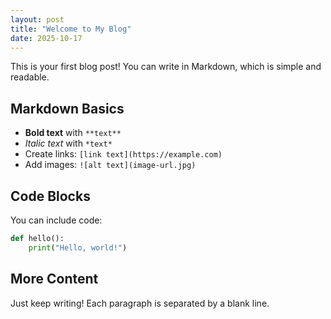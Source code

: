 ```yaml
---
layout: post
title: "Welcome to My Blog"
date: 2025-10-17
---
```


This is your first blog post! You can write in Markdown, which is simple and readable.

## Markdown Basics

- **Bold text** with `**text**`
- *Italic text* with `*text*`
- Create links: `[link text](https://example.com)`
- Add images: `![alt text](image-url.jpg)`

## Code Blocks

You can include code:

```python
def hello():
    print("Hello, world!")
```

## More Content

Just keep writing! Each paragraph is separated by a blank line.
